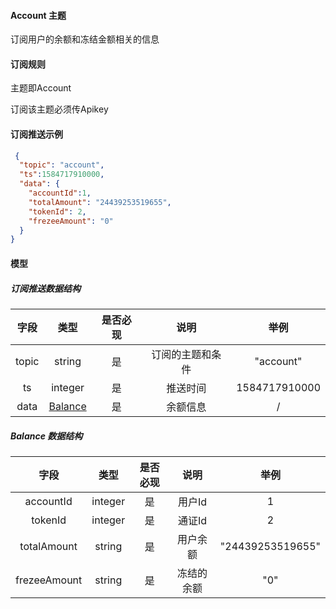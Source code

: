 #### Account 主题

订阅用户的余额和冻结金额相关的信息

#### 订阅规则

主题即Account

订阅该主题必须传Apikey

#### 订阅推送示例

```json
 {
  "topic": "account",
  "ts":1584717910000,
  "data": {
    "accountId":1,
    "totalAmount": "24439253519655",
    "tokenId": 2,
    "frezeeAmount": "0"
  }
}
```

#### 模型

##### 订阅推送数据结构

| 字段  |        类型         | 是否必现 |       说明       |     举例      |
| :---: | :-----------------: | :------: | :--------------: | :-----------: |
| topic |       string        |    是    | 订阅的主题和条件 |   "account"   |
|  ts   |       integer       |    是    |     推送时间     | 1584717910000 |
| data  | [Balance](#balance) |    是    |     余额信息     |       /       |

##### <span id= "balance">Balance</span> 数据结构

|     字段     |  类型   | 是否必现 |    说明    |       举例       |
| :----------: | :-----: | :------: | :--------: | :--------------: |
|  accountId   | integer |    是    |   用户Id   |        1         |
|   tokenId    | integer |    是    |   通证Id   |        2         |
| totalAmount  | string  |    是    |  用户余额  | "24439253519655" |
| frezeeAmount | string  |    是    | 冻结的余额 |       "0"        |

